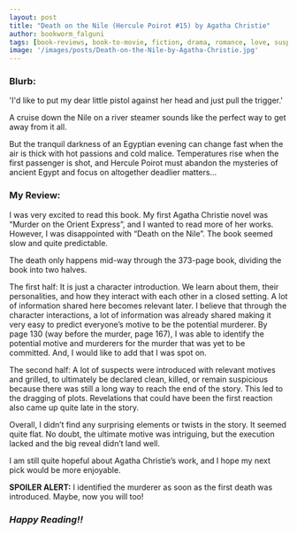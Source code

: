```yaml
---
layout: post
title: "Death on the Nile (Hercule Poirot #15) by Agatha Christie"
author: bookworm_falguni
tags: [book-reviews, book-to-movie, fiction, drama, romance, love, suspense, murder, crime, mystery, alcoholism, death, money, partner, famous-personality, detective, Egypt]
image: '/images/posts/Death-on-the-Nile-by-Agatha-Christie.jpg'
---
```


### **Blurb:**
'I'd like to put my dear little pistol against her head and just pull the trigger.'

A cruise down the Nile on a river steamer sounds like the perfect way to get away from it all.

But the tranquil darkness of an Egyptian evening can change fast when the air is thick with hot passions and cold malice. Temperatures rise when the first passenger is shot, and Hercule Poirot must abandon the mysteries of ancient Egypt and focus on altogether deadlier matters...

### **My Review:**
I was very excited to read this book. My first Agatha Christie novel was “Murder on the Orient Express”, and I wanted to read more of her works.
However, I was disappointed with “Death on the Nile”. The book seemed slow and quite predictable. 

The death only happens mid-way through the 373-page book, dividing the book into two halves. 

The first half: It is just a character introduction. We learn about them, their personalities, and how they interact with each other in a closed setting. A lot of information shared here becomes relevant later. I believe that through the character interactions, a lot of information was already shared making it very easy to predict everyone’s motive to be the potential murderer. By page 130 (way before the murder, page 167), I was able to identify the potential motive and murderers for the murder that was yet to be committed. And, I would like to add that I was spot on.

The second half: A lot of suspects were introduced with relevant motives and grilled, to ultimately be declared clean, killed, or remain suspicious because there was still a long way to reach the end of the story. This led to the dragging of plots. Revelations that could have been the first reaction also came up quite late in the story.

Overall, I didn’t find any surprising elements or twists in the story. It seemed quite flat. No doubt, the ultimate motive was intriguing, but the execution lacked and the big reveal didn’t land well.

I am still quite hopeful about Agatha Christie’s work, and I hope my next pick would be more enjoyable.

**SPOILER ALERT:** I identified the murderer as soon as the first death was introduced. Maybe, now you will too!

### ***Happy Reading!!***
